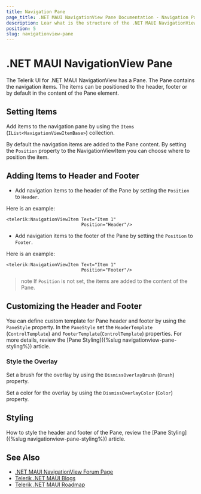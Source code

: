 ```yaml
---
title: Navigation Pane
page_title: .NET MAUI NavigationView Pane Documentation - Navigation Pane
description: Lear what is the structure of the .NET MAUI NavigationView Pane and how to configure its header and footer.
position: 5
slug: navigationview-pane
---
```


# .NET MAUI NavigationView Pane

The Telerik UI for .NET MAUI NavigationView has a Pane. The Pane contains the navigation items. The items can be positioned to the header, footer or by default in the content of the Pane element.

## Setting Items

Add items to the navigation pane by using the `Items` (`IList<NavigationViewItemBase>`) collection.

By default the navigation items are added to the Pane content. By setting the `Position` property to the NavigationViewItem you can choose where to position the item. 

## Adding Items to Header and Footer

* Add navigation items to the header of the Pane by setting the `Position` to `Header`.

Here is an example:

```XAML
<telerik:NavigationViewItem Text="Item 1" 
                            Position="Header"/>
```

* Add navigation items to the footer of the Pane by setting the `Position` to `Footer`.

Here is an example:

```XAML
<telerik:NavigationViewItem Text="Item 1" 
                            Position="Footer"/>
```

>note If `Position` is not set, the items are added to the content of the Pane.

## Customizing the Header and Footer

You can define custom template for Pane header and footer by using the `PaneStyle` property. In the `PaneStyle` set the `HeaderTemplate` (`ControlTemplate`) and `FooterTemplate`(`ControlTemplate`) properties. For more details, review the [Pane Styling]({%slug navigationview-pane-styling%}) article.

### Style the Overlay

Set a brush for the overlay by using the `DismissOverlayBrush` (`Brush`) property.

Set a color for the overlay by using the `DismissOverlayColor` (`Color`) property.

## Styling

How to style the header and footer of the Pane, review the [Pane Styling]({%slug navigationview-pane-styling%}) article.

## See Also

- [.NET MAUI NavigationView Forum Page](https://www.telerik.com/forums/maui?tagId=1978)
- [Telerik .NET MAUI Blogs](https://www.telerik.com/blogs/mobile-net-maui)
- [Telerik .NET MAUI Roadmap](https://www.telerik.com/support/whats-new/maui-ui/roadmap)
